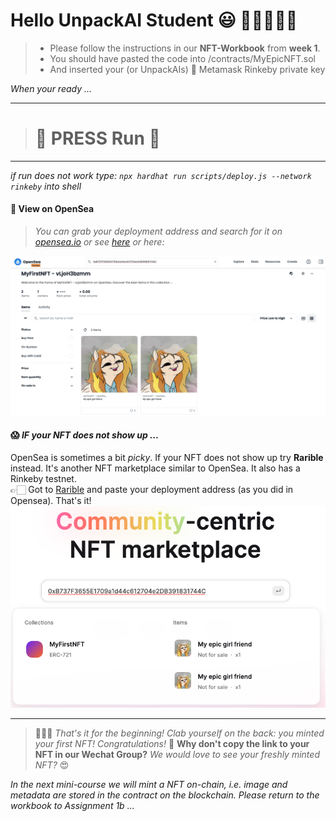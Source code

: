 # Hello UnpackAI Student 😃 👩🏻‍🎓👨‍🎓

> - Please follow the instructions in our **NFT-Workbook** from **week 1**.  
> - You should have pasted the code into /contracts/MyEpicNFT.sol
> - And inserted your (or UnpackAIs) 🦊 Metamask Rinkeby private key

   *When your ready ...*

---
> # 🧨 PRESS Run 🚀   
---
*if run does not work type: `npx hardhat run scripts/deploy.js --network rinkeby` into shell*

#### 🌊 View on OpenSea   
>*You can grab your deployment address and search for it on [opensea.io](testnets.opensea.io) or see [here](https://testnets.opensea.io/collection/squarenft-dhd7hreajl) or here:*

![Our NFT on Opensea's Rinkeby testnet](image/NFT-on-opensea.png)

#### 😱 *IF your NFT does not show up ...*
OpenSea is sometimes a bit *picky*. If your NFT does not show up try  **Rarible** instead. 
It's another NFT marketplace similar to OpenSea. It also has a Rinkeby testnet.  
👉🏻 Got to [Rarible](https://rinkeby.rarible.com/) and paste your deployment address (as you did in Opensea). That's it!
![Pasting Deployment Address of NFT on Rarible](image/rarible-menu.png)

---  
>🕺💃🎉 *That's it for the beginning! Clab yourself on the back: you minted your first NFT! Congratulations!* 🥳 **Why don't copy the link to your NFT in our Wechat Group?** *We would love to see your freshly minted NFT?* 😍

*In the next mini-course we will mint a NFT on-chain, i.e. image and metadata are stored in the contract on
the blockchain. Please return to the workbook to Assignment 1b ...*